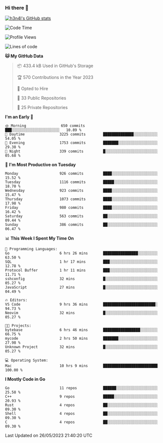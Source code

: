 ### Hi there 👋

[![h3n4l's GitHub stats](https://github-readme-stats.vercel.app/api?username=h3n4l&count_private=true&show_icons=true&theme=radical)](https://github.com/h3n4l/github-readme-stats)

<!--START_SECTION:waka-->
![Code Time](http://img.shields.io/badge/Code%20Time-1%2C241%20hrs%2041%20mins-blue)

![Profile Views](http://img.shields.io/badge/Profile%20Views-0-blue)

![Lines of code](https://img.shields.io/badge/From%20Hello%20World%20I%27ve%20Written-3.0%20million%20lines%20of%20code-blue)

**🐱 My GitHub Data** 

> 📦 433.4 kB Used in GitHub's Storage 
 > 
> 🏆 570 Contributions in the Year 2023
 > 
> 💼 Opted to Hire
 > 
> 📜 33 Public Repositories 
 > 
> 🔑 25 Private Repositories 
 > 
**I'm an Early 🐤** 

```text
🌞 Morning                650 commits         ███░░░░░░░░░░░░░░░░░░░░░░   10.89 % 
🌆 Daytime                3225 commits        ██████████████░░░░░░░░░░░   54.05 % 
🌃 Evening                1753 commits        ███████░░░░░░░░░░░░░░░░░░   29.38 % 
🌙 Night                  339 commits         █░░░░░░░░░░░░░░░░░░░░░░░░   05.68 % 
```
📅 **I'm Most Productive on Tuesday** 

```text
Monday                   926 commits         ████░░░░░░░░░░░░░░░░░░░░░   15.52 % 
Tuesday                  1116 commits        █████░░░░░░░░░░░░░░░░░░░░   18.70 % 
Wednesday                923 commits         ████░░░░░░░░░░░░░░░░░░░░░   15.47 % 
Thursday                 1073 commits        ████░░░░░░░░░░░░░░░░░░░░░   17.98 % 
Friday                   980 commits         ████░░░░░░░░░░░░░░░░░░░░░   16.42 % 
Saturday                 563 commits         ██░░░░░░░░░░░░░░░░░░░░░░░   09.44 % 
Sunday                   386 commits         ██░░░░░░░░░░░░░░░░░░░░░░░   06.47 % 
```


📊 **This Week I Spent My Time On** 

```text
💬 Programming Languages: 
Go                       6 hrs 26 mins       ████████████████░░░░░░░░░   63.50 % 
SQL                      1 hr 17 mins        ███░░░░░░░░░░░░░░░░░░░░░░   12.78 % 
Protocol Buffer          1 hr 11 mins        ███░░░░░░░░░░░░░░░░░░░░░░   11.71 % 
sshconfig                32 mins             █░░░░░░░░░░░░░░░░░░░░░░░░   05.27 % 
JavaScript               27 mins             █░░░░░░░░░░░░░░░░░░░░░░░░   04.49 % 

🔥 Editors: 
VS Code                  9 hrs 36 mins       ████████████████████████░   94.73 % 
Neovim                   32 mins             █░░░░░░░░░░░░░░░░░░░░░░░░   05.27 % 

🐱‍💻 Projects: 
bytebase                 6 hrs 46 mins       █████████████████░░░░░░░░   66.75 % 
mycode                   2 hrs 50 mins       ███████░░░░░░░░░░░░░░░░░░   27.98 % 
Unknown Project          32 mins             █░░░░░░░░░░░░░░░░░░░░░░░░   05.27 % 

💻 Operating System: 
Mac                      10 hrs 9 mins       █████████████████████████   100.00 % 
```

**I Mostly Code in Go** 

```text
Go                       11 repos            ██████░░░░░░░░░░░░░░░░░░░   25.58 % 
C++                      9 repos             █████░░░░░░░░░░░░░░░░░░░░   20.93 % 
Rust                     4 repos             ██░░░░░░░░░░░░░░░░░░░░░░░   09.30 % 
Shell                    4 repos             ██░░░░░░░░░░░░░░░░░░░░░░░   09.30 % 
C                        4 repos             ██░░░░░░░░░░░░░░░░░░░░░░░   09.30 % 
```




 Last Updated on 26/05/2023 21:40:20 UTC
<!--END_SECTION:waka-->

